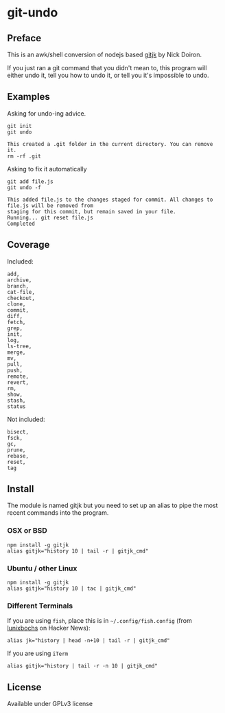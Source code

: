 # git-undo

## Preface

This is an awk/shell conversion of nodejs based [gitjk](https://github.com/mapmeld/gitjk) by Nick Doiron.

If you just ran a git command that you didn't mean to, this program will either undo it,
tell you how to undo it, or tell you it's impossible to undo.

## Examples

Asking for undo-ing advice.

    git init
    git undo

    This created a .git folder in the current directory. You can remove it.
    rm -rf .git

Asking to fix it automatically

    git add file.js
    git undo -f

    This added file.js to the changes staged for commit. All changes to file.js will be removed from
    staging for this commit, but remain saved in your file.
    Running... git reset file.js
    Completed

## Coverage
Included:

    add,
    archive,
    branch,
    cat-file,
    checkout,
    clone,
    commit,
    diff,
    fetch,
    grep,
    init,
    log,
    ls-tree,
    merge,
    mv,
    pull,
    push,
    remote,
    revert,
    rm,
    show,
    stash,
    status

Not included:

    bisect,
    fsck,
    gc,
    prune,
    rebase,
    reset,
    tag

## Install

The module is named gitjk but you need to set up an alias to pipe the most recent commands into the program.

### OSX or BSD

    npm install -g gitjk
    alias gitjk="history 10 | tail -r | gitjk_cmd"

### Ubuntu / other Linux

    npm install -g gitjk
    alias gitjk="history 10 | tac | gitjk_cmd"

### Different Terminals

If you are using `fish`, place this is in `~/.config/fish.config` (from [lunixbochs](https://news.ycombinator.com/user?id=lunixbochs) on Hacker News):

    alias jk="history | head -n+10 | tail -r | gitjk_cmd"

If you are using `iTerm`

    alias gitjk="history | tail -r -n 10 | gitjk_cmd"

## License

Available under GPLv3 license
